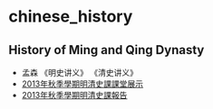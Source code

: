 # chinese_history
## History of Ming and Qing Dynasty
* 孟森 《明史讲义》 《清史讲义》
* [2013年秋季學期明清史課課堂展示](http://media.leidenschaft.cn/university_articles/书评展示.ppt)
* [2013年秋季學期明清史課報告](http://media.leidenschaft.cn/university_articles/这将是谁人之天下书评.doc)
